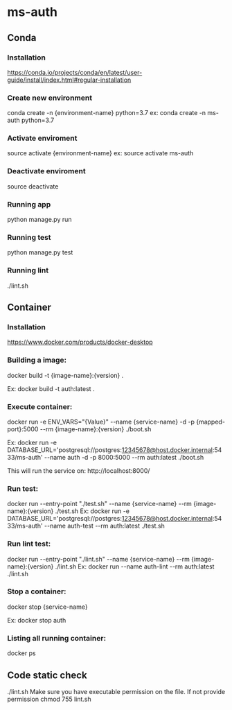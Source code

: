 # ms-auth

## Conda

### Installation
https://conda.io/projects/conda/en/latest/user-guide/install/index.html#regular-installation

### Create new environment
conda create -n {environment-name} python=3.7
ex: conda create -n ms-auth python=3.7

### Activate enviroment
source activate {environment-name}
ex: source activate ms-auth

### Deactivate enviroment
source deactivate

### Running app
python manage.py run

### Running test
python manage.py test

### Running lint
./lint.sh


## Container

### Installation
https://www.docker.com/products/docker-desktop
### Building a image:

docker build -t {image-name}:{version} .

Ex: docker build -t auth:latest .

### Execute container:

docker run -e ENV_VARS="{Value}" --name {service-name} -d -p {mapped-port}:5000 --rm {image-name}:{version} ./boot.sh

Ex: 
docker run -e DATABASE_URL='postgresql://postgres:12345678@host.docker.internal:5433/ms-auth' --name auth -d -p 8000:5000 --rm auth:latest ./boot.sh

This will run the service on:
http://localhost:8000/

### Run test:
docker run --entry-point "./test.sh" --name {service-name} --rm {image-name}:{version} ./test.sh
Ex:
docker run -e DATABASE_URL='postgresql://postgres:12345678@host.docker.internal:5433/ms-auth' --name auth-test --rm auth:latest ./test.sh

### Run lint test:
docker run --entry-point "./lint.sh" --name {service-name} --rm {image-name}:{version} ./lint.sh
Ex:
docker run --name auth-lint --rm auth:latest ./lint.sh

### Stop a container:

docker stop {service-name}

Ex: docker stop auth

### Listing all running container:

docker ps

## Code static check
./lint.sh
Make sure you have executable permission on the file. If not provide permission
chmod 755 lint.sh

